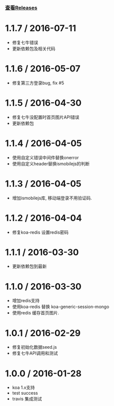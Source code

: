 ### [查看Releases](https://github.com/jackhutu/jackblog-api-koa/releases)

1.1.7 / 2016-07-11
==================

* 修复七牛错误
* 更新依赖包及相关代码

1.1.6 / 2016-05-07
==================

* 修复第三方登录bug, fix #5

1.1.5 / 2016-04-30
==================

* 修复七牛没配置时首页图片API错误
* 更新依赖包

1.1.4 / 2016-04-05
==================

* 使用自定义错误中间件替换onerror
* 使用自定义header替换ismobilejs的判断


1.1.3 / 2016-04-05
==================

* 增加ismobilejs库, 移动端登录不用验证码.


1.1.2 / 2016-04-04
==================

* 修复koa-redis 设置redis密码


1.1.1 / 2016-03-30
==================

* 更新依赖包到最新

1.1.0 / 2016-03-30
==================

* 增加redis支持
* 使用koa-redis 替换 koa-generic-session-mongo
* 使用redis 缓存首页图片.


1.0.1 / 2016-02-29
==================

* 修复初始化数据seed.js
* 修复七牛API调用和测试


1.0.0 / 2016-01-28
==================

* koa 1.x支持
* test success
* travis 集成测试